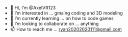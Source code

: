 - 👋 Hi, I’m @AxelVR123
- 👀 I’m interested in ... gmaing coding and 3D modeling
- 🌱 I’m currently learning ... on how to code games
- 💞️ I’m looking to collaborate on ... anything
- 📫 How to reach me ... ryan20202020111@gmail.com

<!--- i guess that's all hehe i don't know what to put here sorry
AxelVR123/AxelVR123 is a ✨ special ✨ repository because its `README.md` (this file) appears on your GitHub profile.
You can click the Preview link to take a look at your changes.
--->

